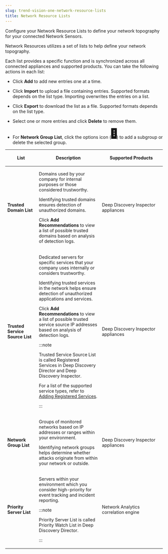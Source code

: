 ```yaml
---
slug: trend-vision-one-network-resource-lists
title: Network Resource Lists
---
```


Configure your Network Resource Lists to define your network topography for your connected Network Sensors.

Network Resources utilizes a set of lists to help define your network topography.

Each list provides a specific function and is synchronized across all connected appliances and supported products. You can take the following actions in each list:

- Click **Add** to add new entries one at a time.

- Click **Import** to upload a file containing entries. Supported formats depends on the list type. Importing overwrites the entries on a list.

- Click **Export** to download the list as a file. Supported formats depends on the list type.

- Select one or more entries and click **Delete** to remove them.

- For **Network Group List**, click the options icon (![](/images/vertical_ellipsis_icon=GUID-20230329141212.webp)) to add a subgroup or delete the selected group.

<table>
<colgroup>
<col style="width: 20%" />
<col style="width: 40%" />
<col style="width: 40%" />
</colgroup>
<thead>
<tr>
<th><p>List</p></th>
<th><p>Description</p></th>
<th><p>Supported Products</p></th>
</tr>
</thead>
<tbody>
<tr>
<td><p><strong>Trusted Domain List</strong></p></td>
<td><p>Domains used by your company for internal purposes or those considered trustworthy.</p>
<p>Identifying trusted domains ensures detection of unauthorized domains.</p>
<p>Click <strong>Add Recommendations</strong> to view a list of possible trusted domains based on analysis of detection logs.</p></td>
<td><p>Deep Discovery Inspector appliances</p></td>
</tr>
<tr>
<td><p><strong>Trusted Service Source List</strong></p></td>
<td><p>Dedicated servers for specific services that your company uses internally or considers trustworthy.</p>
<p>Identifying trusted services in the network helps ensure detection of unauthorized applications and services.</p>
<p>Click <strong>Add Recommendations</strong> to view a list of possible trusted service source IP addresses based on analysis of detection logs.</p>


:::note

<p>Trusted Service Source List is called Registered Services in Deep Discovery Director and Deep Discovery Inspector.</p>
<p>For a list of the supported service types, refer to <a href="https://docs.trendmicro.com/en-us/documentation/article/deep-discovery-inspector-6-8-online-help-adding-registered-se">Adding Registered Services</a>.</p>


:::

</td>
<td><p>Deep Discovery Inspector appliances</p></td>
</tr>
<tr>
<td><p><strong>Network Group List</strong></p></td>
<td><p>Groups of monitored networks based on IP addresses or ranges within your environment.</p>
<p>Identifying network groups helps determine whether attacks originate from within your network or outside.</p></td>
<td><p>Deep Discovery Inspector appliances</p></td>
</tr>
<tr>
<td><p><strong>Priority Server List</strong></p></td>
<td><p>Servers within your environment which you consider high-priority for event tracking and incident reporting.</p>


:::note

<p>Priority Server List is called Priority Watch List in Deep Discovery Director.</p>


:::

</td>
<td><p>Network Analytics correlation engine</p></td>
</tr>
</tbody>
</table>
